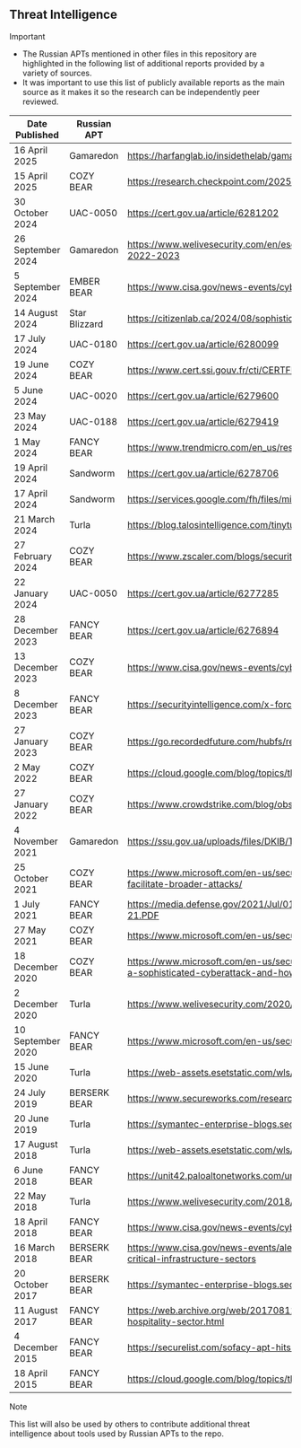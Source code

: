 ## Threat Intelligence

> [!IMPORTANT]
> - The Russian APTs mentioned in other files in this repository are highlighted in the following list of additional reports provided by a variety of sources.
> - It was important to use this list of publicly available reports as the main source as it makes it so the research can be independently peer reviewed.

| Date Published | Russian APT | Report |
|---|---|---|
| 16 April 2025 | Gamaredon | https://harfanglab.io/insidethelab/gamaredons-pterolnk-analysis/ |
| 15 April 2025 | COZY BEAR | https://research.checkpoint.com/2025/apt29-phishing-campaign/ |
| 30 October 2024 | UAC-0050 | https://cert.gov.ua/article/6281202 |
| 26 September 2024 | Gamaredon | https://www.welivesecurity.com/en/eset-research/cyberespionage-gamaredon-way-analysis-toolset-used-spy-ukraine-2022-2023 |
| 5 September 2024 | EMBER BEAR | https://www.cisa.gov/news-events/cybersecurity-advisories/aa24-249a |
| 14 August 2024 | Star Blizzard | https://citizenlab.ca/2024/08/sophisticated-phishing-targets-russias-perceived-enemies-around-the-globe/ |
| 17 July 2024 | UAC-0180 | https://cert.gov.ua/article/6280099 |
| 19 June 2024 | COZY BEAR | https://www.cert.ssi.gouv.fr/cti/CERTFR-2024-CTI-006/ |
| 5 June 2024 | UAC-0020 | https://cert.gov.ua/article/6279600 |
| 23 May 2024 | UAC-0188 | https://cert.gov.ua/article/6279419 |
| 1 May 2024 | FANCY BEAR | https://www.trendmicro.com/en_us/research/24/e/router-roulette.html |
| 19 April 2024 | Sandworm | https://cert.gov.ua/article/6278706 |
| 17 April 2024 | Sandworm | https://services.google.com/fh/files/misc/apt44-unearthing-sandworm.pdf |
| 21 March 2024 | Turla | https://blog.talosintelligence.com/tinyturla-full-kill-chain/ |
| 27 February 2024 | COZY BEAR | https://www.zscaler.com/blogs/security-research/european-diplomats-targeted-apt29-cozy-bear-wineloader |
| 22 January 2024 | UAC-0050 | https://cert.gov.ua/article/6277285 |
| 28 December 2023 | FANCY BEAR | https://cert.gov.ua/article/6276894 |
| 13 December 2023 | COZY BEAR | https://www.cisa.gov/news-events/cybersecurity-advisories/aa23-347a | 
| 8 December 2023 | FANCY BEAR | https://securityintelligence.com/x-force/itg05-ops-leverage-israel-hamas-conflict-lures-to-deliver-headlace-malware/ |
| 27 January 2023 | COZY BEAR | https://go.recordedfuture.com/hubfs/reports/cta-2023-0127.pdf |
| 2 May 2022 | COZY BEAR | https://cloud.google.com/blog/topics/threat-intelligence/unc3524-eye-spy-email/ |
| 27 January 2022 | COZY BEAR | https://www.crowdstrike.com/blog/observations-from-the-stellarparticle-campaign/ | 
| 4 November 2021 | Gamaredon | https://ssu.gov.ua/uploads/files/DKIB/Technical%20report%20Armagedon.pdf |
| 25 October 2021 | COZY BEAR | https://www.microsoft.com/en-us/security/blog/2021/10/25/nobelium-targeting-delegated-administrative-privileges-to-facilitate-broader-attacks/ |
| 1 July 2021 | FANCY BEAR | https://media.defense.gov/2021/Jul/01/2002753896/-1/-1/1/CSA_GRU_GLOBAL_BRUTE_FORCE_CAMPAIGN_UOO158036-21.PDF |
| 27 May 2021 | COZY BEAR | https://www.microsoft.com/en-us/security/blog/2021/05/27/new-sophisticated-email-based-attack-from-nobelium/ |
| 18 December 2020 | COZY BEAR | https://www.microsoft.com/en-us/security/blog/2020/12/18/analyzing-solorigate-the-compromised-dll-file-that-started-a-sophisticated-cyberattack-and-how-microsoft-defender-helps-protect/ |
| 2 December 2020 | Turla | https://www.welivesecurity.com/2020/12/02/turla-crutch-keeping-back-door-open/ |
| 10 September 2020 | FANCY BEAR | https://www.microsoft.com/en-us/security/blog/2020/09/10/strontium-detecting-new-patters-credential-harvesting/ |
| 15 June 2020 | Turla | https://web-assets.esetstatic.com/wls/2020/05/ESET_Turla_ComRAT.pdf |
| 24 July 2019 | BERSERK BEAR | https://www.secureworks.com/research/resurgent-iron-liberty-targeting-energy-sector |
| 20 June 2019 | Turla | https://symantec-enterprise-blogs.security.com/threat-intelligence/waterbug-espionage-governments |
| 17 August 2018 | Turla | https://web-assets.esetstatic.com/wls/2018/08/Eset-Turla-Outlook-Backdoor.pdf |
| 6 June 2018 | FANCY BEAR | https://unit42.paloaltonetworks.com/unit42-sofacy-groups-parallel-attacks/ |
| 22 May 2018 | Turla | https://www.welivesecurity.com/2018/05/22/turla-mosquito-shift-towards-generic-tools/ |
| 18 April 2018 | FANCY BEAR | https://www.cisa.gov/news-events/cybersecurity-advisories/aa23-108 |
| 16 March 2018 | BERSERK BEAR | https://www.cisa.gov/news-events/alerts/2018/03/15/russian-government-cyber-activity-targeting-energy-and-other-critical-infrastructure-sectors |
| 20 October 2017 | BERSERK BEAR | https://symantec-enterprise-blogs.security.com/threat-intelligence/dragonfly-energy-sector-cyber-attacks |
| 11 August 2017 | FANCY BEAR | https://web.archive.org/web/20170811181009/https://www.fireeye.com/blog/threat-research/2017/08/apt28-targets-hospitality-sector.html |
| 4 December 2015 | FANCY BEAR | https://securelist.com/sofacy-apt-hits-high-profile-targets-with-updated-toolset/72924/ |
| 18 April 2015 | FANCY BEAR | https://cloud.google.com/blog/topics/threat-intelligence/probable-apt28-useo/ |

> [!NOTE]
> This list will also be used by others to contribute additional threat intelligence about tools used by Russian APTs to the repo.
